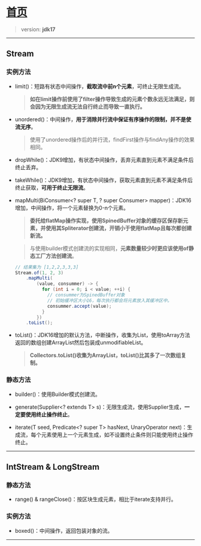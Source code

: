# [首页](/blog/)

> version: **jdk17**

***

## Stream

### 实例方法

- limit()：短路有状态中间操作，**截取流中前n个元素**，可终止无限生成流。
    > **如在limit操作前使用了filter操作导致生成的元素个数永远无法满足，则会因为无限生成流无法自行终止而导致一直执行。**

- unordered()：中间操作，**用于消除并行流中保证有序操作的限制，并不是使流无序**。
    > 使用了unordered操作后的并行流，findFirst操作与findAny操作的效果相同。

- dropWhile()：JDK9增加，有状态中间操作，丢弃元素直到元素不满足条件后终止丢弃。

- takeWhile()：JDK9增加，有状态中间操作，获取元素直到元素不满足条件后终止获取，**可用于终止无限流**。

- mapMulti(BiConsumer<? super T, ? super Consumer<R>> mapper)：JDK16增加，中间操作，将一个元素替换为0-n个元素。
    > **委托给flatMap操作实现，使用SpinedBuffer对象的缓存区保存新元素，并使用其Spliterator创建流，开销小于使用flatMap且每次都创建新流。**
    
    > 与使用builder模式创建流的实现相同，**元素数量较少时更应该使用of静态工厂方法创建流**。

    ```java
    // 结果集为 [1,2,2,3,3,3]
    Stream.of(1, 2, 3)
        .mapMulti(
            (value, consummer) -> {
              for (int i = 0; i < value; ++i) {
                // consummer为SpinedBuffer对象
                // 初始缓冲区大小16，每次执行都会将元素放入其缓冲区中。
                consummer.accept(value);
              }
            })
        .toList();
    ```

- toList()：JDK16增加的默认方法，中断操作，收集为List，使用toArray方法返回的数组创建ArrayList然后包装成unmodifiableList。
    > **Collectors.toList()收集为ArrayList，toList()比其多了一次数组复制。**

### 静态方法

- builder()：使用Builder模式创建流。

- generate(Supplier<? extends T> s)：无限生成流，使用Supplier生成，**一定要使用终止操作终止**。

- iterate(T seed, Predicate<? super T> hasNext, UnaryOperator<T> next)：生成流，每个元素使用上一个元素生成，如不设置终止条件则只能使用终止操作终止。

***

## IntStream & LongStream

### 静态方法

- range() & rangeClose()：按区块生成元素，相比于iterate支持并行。

### 实例方法

- boxed()：中间操作，返回包装对象的流。

***
